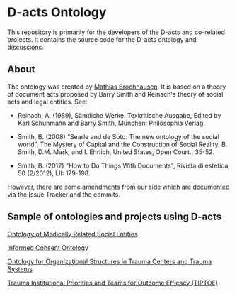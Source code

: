 # D-acts Ontology

This repository is primarily for the developers of the D-acts and co-related projects. It contains the source code for the D-acts ontology and discussions.

## About

The ontology was created by [Mathias Brochhausen](https://medicine.uams.edu/dbmi/team/mathias-brochhausen-ph-d/). It is based on a theory of document acts proposed by Barry Smith and Reinach's theory of social acts and legal entities. See:

- Reinach, A. (1989), Sämtliche Werke. Texkritische Ausgabe, Edited by Karl Schuhmann and Barry Smith, München: Philosophia Verlag.

- Smith, B. (2008) “Searle and de Soto: The new ontology of the social world”, The Mystery of Capital and the Construction of Social Reality, B. Smith, D.M. Mark, and I. Ehrlich, United States, Open Court., 35-52.

- Smith, B. (2012) "How to Do Things With Documents", Rivista di estetica, 50 (2/2012), LII: 179-198.

However, there are some amendments from our side which are documented via the Issue Tracker and the commits.

## Sample of ontologies and projects using D-acts

[Ontology of Medically Related Social Entities](http://purl.obolibrary.org/obo/omrse.owl)

[Informed Consent Ontology](http://purl.obolibrary.org/obo/ico.owl)

[Ontology for Organizational Structures in Trauma Centers and Trauma Systems](http://purl.obolibrary.org/obo/oostt.owl)

[Trauma Institutional Priorities and Teams for Outcome Efficacy (TIPTOE)](https://reporter.nih.gov/project-details/10681388)

